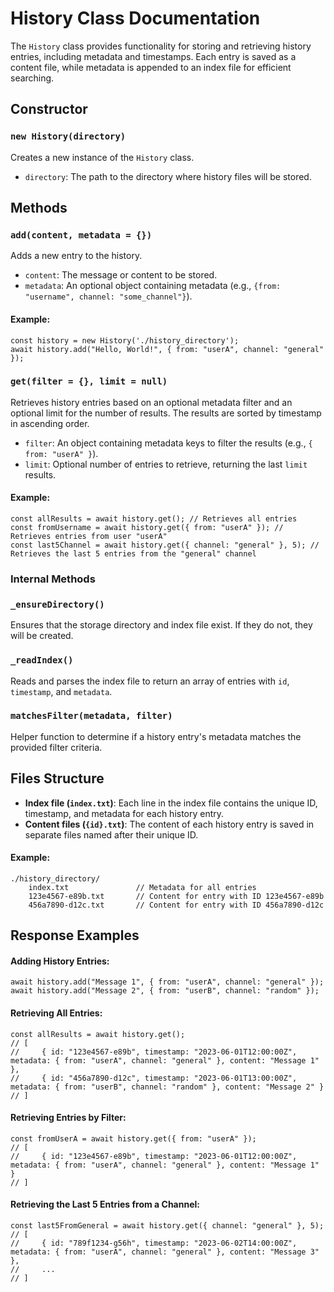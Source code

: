 # History Class Documentation

The `History` class provides functionality for storing and retrieving history entries, including metadata and timestamps. Each entry is saved as a content file, while metadata is appended to an index file for efficient searching.

## Constructor

### `new History(directory)`

Creates a new instance of the `History` class.

- `directory`: The path to the directory where history files will be stored.

## Methods

### `add(content, metadata = {})`

Adds a new entry to the history.

- `content`: The message or content to be stored.
- `metadata`: An optional object containing metadata (e.g., `{from: "username", channel: "some_channel"}`).

#### Example:
	const history = new History('./history_directory');
	await history.add("Hello, World!", { from: "userA", channel: "general" });

### `get(filter = {}, limit = null)`

Retrieves history entries based on an optional metadata filter and an optional limit for the number of results. The results are sorted by timestamp in ascending order.

- `filter`: An object containing metadata keys to filter the results (e.g., `{ from: "userA" }`).
- `limit`: Optional number of entries to retrieve, returning the last `limit` results.

#### Example:
	const allResults = await history.get(); // Retrieves all entries
	const fromUsername = await history.get({ from: "userA" }); // Retrieves entries from user "userA"
	const last5Channel = await history.get({ channel: "general" }, 5); // Retrieves the last 5 entries from the "general" channel

### Internal Methods

### `_ensureDirectory()`

Ensures that the storage directory and index file exist. If they do not, they will be created.

### `_readIndex()`

Reads and parses the index file to return an array of entries with `id`, `timestamp`, and `metadata`.

### `matchesFilter(metadata, filter)`

Helper function to determine if a history entry's metadata matches the provided filter criteria.

## Files Structure

- **Index file (`index.txt`)**: Each line in the index file contains the unique ID, timestamp, and metadata for each history entry.
- **Content files (`{id}.txt`)**: The content of each history entry is saved in separate files named after their unique ID.

#### Example:
	./history_directory/
		index.txt               // Metadata for all entries
		123e4567-e89b.txt       // Content for entry with ID 123e4567-e89b
		456a7890-d12c.txt       // Content for entry with ID 456a7890-d12c

## Response Examples

#### Adding History Entries:
	await history.add("Message 1", { from: "userA", channel: "general" });
	await history.add("Message 2", { from: "userB", channel: "random" });

#### Retrieving All Entries:
	const allResults = await history.get();
	// [
	//     { id: "123e4567-e89b", timestamp: "2023-06-01T12:00:00Z", metadata: { from: "userA", channel: "general" }, content: "Message 1" },
	//     { id: "456a7890-d12c", timestamp: "2023-06-01T13:00:00Z", metadata: { from: "userB", channel: "random" }, content: "Message 2" }
	// ]

#### Retrieving Entries by Filter:
	const fromUserA = await history.get({ from: "userA" });
	// [
	//     { id: "123e4567-e89b", timestamp: "2023-06-01T12:00:00Z", metadata: { from: "userA", channel: "general" }, content: "Message 1" }
	// ]

#### Retrieving the Last 5 Entries from a Channel:
	const last5FromGeneral = await history.get({ channel: "general" }, 5);
	// [
	//     { id: "789f1234-g56h", timestamp: "2023-06-02T14:00:00Z", metadata: { from: "userA", channel: "general" }, content: "Message 3" },
	//     ...
	// ]
